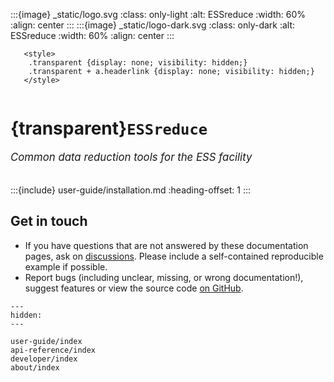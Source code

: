 :::{image} _static/logo.svg
:class: only-light
:alt: ESSreduce
:width: 60%
:align: center
:::
:::{image} _static/logo-dark.svg
:class: only-dark
:alt: ESSreduce
:width: 60%
:align: center
:::

```{raw} html
   <style>
    .transparent {display: none; visibility: hidden;}
    .transparent + a.headerlink {display: none; visibility: hidden;}
   </style>
```

```{role} transparent
```

# {transparent}`ESSreduce`

<span style="font-size:1.2em;font-style:italic;color:var(--pst-color-text-muted)">
  Common data reduction tools for the ESS facility
  </br></br>
</span>

:::{include} user-guide/installation.md
:heading-offset: 1
:::

## Get in touch

- If you have questions that are not answered by these documentation pages, ask on [discussions](https://github.com/scipp/essreduce/discussions). Please include a self-contained reproducible example if possible.
- Report bugs (including unclear, missing, or wrong documentation!), suggest features or view the source code [on GitHub](https://github.com/scipp/essreduce).

```{toctree}
---
hidden:
---

user-guide/index
api-reference/index
developer/index
about/index
```
